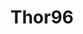---
title: Thor96
layout: ai-product
permalink: /product/thor96/ai/
shortname: thor96
description: |-
    The Thor96 Board is a single-board computer powered by the NXP i.MX 8M SoC, incorporating a quad-core 64-bit Arm-A53, dedicated GPU and VPU, 4K support, Wi-Fi, Bluetooth® wireless technology and a wide range of I/O. The iMX 8M SoC is a feature-rich system containing a quad-core, 64-bit Arm A53 processor, Vulkan GPU with four shader cores and VPU capable of decoding 4K video at 60 fps. These features alone make the Thor96 board highly capable in a wide range of applications involving video and high processor requirements, including robotics, local AI systems, monitoring and drones.
keywords: |-
    imx8M, etnaviv, nxp, vulkan, gpu, zigbee, iot, multimedia
    
product_short_desc: " "
sticky_tab_bar:
    - title: Thor96
      url: /product/thor96/
    - title: AI
      active: true
      url: /product/thor96/ai/
    - title: Getting Started
      url: /documentation/consumer/thor96/getting-started/
    - title: Documentation
      url: /documentation/consumer/thor96/
    - title: Support
      url: https://discuss.96boards.org/c/products/thor96/
      tab_align_right: true
header-image: thor96-sd-front.jpg
footer-image: thor96-sd-back.jpg
product_specification: ce
verticals:
    - title: Voice AI
      description: >-
          The Thor96 supports low latency digital audio to multiple microphone arrays and speakers using A2B® technology by Analog Devices. Running both power and multi-channel digital audio over a single unshielded twisted pair of cables reduces weight, cost and complexity while enabling advanced voice recognition and active noise cancelation applications.
    - title: Smart Cities
      description: >-
          While Wi-Fi and Ethernet are now commonplace in single-board computers, the Thor96 takes the lead with the Cypress’ WICED Wi-Fi + Bluetooth® combos solution which integrates IEEE 802.11a/b/g/n/ac WLAN and Bluetooth® in a single-chip solution to enable small-form-factor IoT designs, 1,000-Mbps Ethernet support, CAN bus, Zigbee, Thread, and a debug UART port. Along with the wide range of communication ports.
    - title: Robotics
      description: >-
          The iMX 8M SoC integrates a secondary generic Arm Cortex-M4 that can run firmware when in low-power mode as well as for real-time processing of I/O. Unlike other competitor single-board computers, the Thor96 can process I/O at a superior speed without affecting normal operation or performance.

call-to-action: Platform to build for Deep Learning / Smart Cities / Robotics
secondary-verticals:
    - title: Software
      list:
        - title: Getting Started Guide
          url: https://www.96boards.org/documentation/consumer/thor96/getting-started/
        - title: Documentation
          url: https://www.96boards.org/documentation/consumer/thor96/
    - title: Hardware
      list:
        - title: Computing
        - title: Controller
        - title: Accelerators
        - title: Sensors
    - title: Stacks
      list:
        - title: Tensorflow
          url: https://www.tensorflow.org/
        - title: OpenCV
          url: https://opencv.org/
        - title: Caffe
          url: http://caffe.berkeleyvision.org/
demos: ""
documentation:
    - title: Hardware user guide
      url: https://www.96boards.org/documentation/consumer/thor96/hardware-docs/
    - title: Board schematics
      url: https://www.96boards.org/documentation/consumer/thor96/hardware-docs/
whats-in-the-box:
    - Thor96 board
buy-now: 
    title: Buy Now
    url: https://www.96boards.org/product/thor96/
---